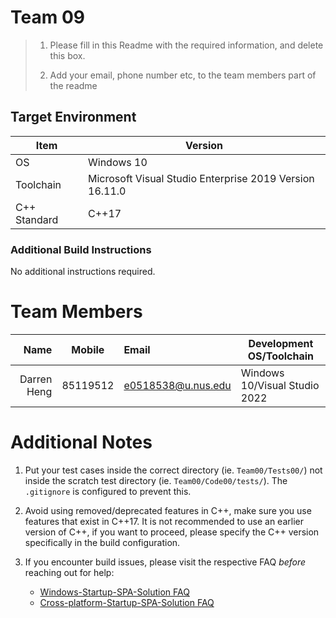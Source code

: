 # Team 09

> 1. Please fill in this Readme with the required information, and delete this box.
> 
> 1. Add your email, phone number etc, to the team members part of the readme

## Target Environment

Item | Version
-|-
OS | Windows 10
Toolchain | Microsoft Visual Studio Enterprise 2019 Version 16.11.0
C++ Standard | C++17

### Additional Build Instructions

No additional instructions required.

# Team Members

Name | Mobile | Email | Development OS/Toolchain
-:|:-:|:-|-|
Darren Heng | 85119512 | e0518538@u.nus.edu | Windows 10/Visual Studio 2022

# Additional Notes
1. Put your test cases inside the correct directory (ie. `Team00/Tests00/`) not inside the scratch test directory (ie. `Team00/Code00/tests/`). The `.gitignore` is configured to prevent this.

1. Avoid using removed/deprecated features in C++, make sure you use features that exist in C++17. It is not recommended to use an earlier version of C++, if you want to proceed, please specify the C++ version specifically in the build configuration.

1. If you encounter build issues, please visit the respective FAQ *before* reaching out for help:
     - [Windows-Startup-SPA-Solution FAQ](https://github.com/nus-cs3203/project-wiki/wiki/Windows-Startup-SPA-Solution#faq)
     - [Cross-platform-Startup-SPA-Solution FAQ](https://github.com/nus-cs3203/project-wiki/wiki/Cross-platform-Startup-SPA-Solution#faq)
